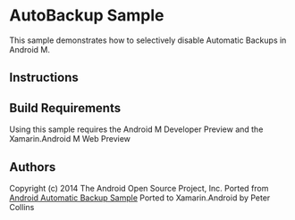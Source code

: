 AutoBackup Sample
=================

This sample demonstrates how to selectively disable Automatic Backups in Android M.

Instructions
------------

Build Requirements
------------------
Using this sample requires the Android M Developer Preview and the Xamarin.Android M Web Preview

Authors
-------
Copyright (c) 2014 The Android Open Source Project, Inc.
Ported from [Android Automatic Backup Sample](https://github.com/googlesamples/android-AutoBackupForApps)
Ported to Xamarin.Android by Peter Collins